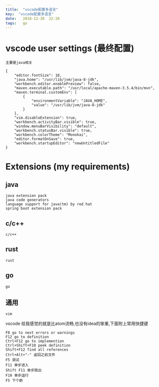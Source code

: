 ```yaml
---
title:  "vscode配置多语言"
key:  "vscode配置多语言"
date:   2018-12-30  22:20
tags:   go
---
```


# vscode user settings  (最终配置)

    主要是java相关

    {
        "editor.fontSize": 18,
        "java.home": "/usr/lib/jvm/java-8-jdk",
        "workbench.editor.enablePreview": false,
        "maven.executable.path": "/usr/local/apache-maven-3.5.4/bin/mvn",
        "maven.terminal.customEnv": [
            {
                "environmentVariable": "JAVA_HOME",      
                "value": "/usr/lib/jvm/java-8-jdk"
            }
        ],
        "vim.disableExtension": true,
        "workbench.activityBar.visible": true,
        "window.menuBarVisibility": "default",
        "workbench.statusBar.visible": true,
        "workbench.colorTheme": "Monokai",
        "editor.formatOnSave": true,
        "workbench.startupEditor": "newUntitledFile"
    }


# Extensions (my requirements)

## java

    java extension pack
    java code generators
    language support for java(tm) by red hat
    spring boot extension pack

## c/c++

    c/c++

## rust

    rust

## go 

    go

## 通用

    vim

vscode 给我感觉的就是比atom流畅,也没有idea的笨重,下面附上常用快捷键


    F8 go to next errors or warnings
    F12 go to definition
    Ctrl+F12 go to implemention
    Ctrl+Shift+F10 peek definition
    Shift+F12 find all references
    Ctrl+Alt+"-" 返回之前文件
    F5 调试
    F11 单步进入
    Shift F11 单步跳出
    F10 单步运行
    F5 下个断





